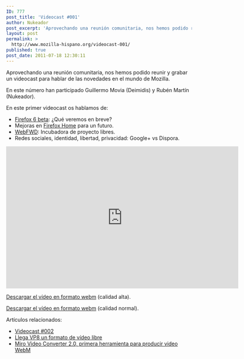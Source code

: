 ```yaml
---
ID: 777
post_title: 'Videocast #001'
author: Nukeador
post_excerpt: 'Aprovechando una reunión comunitaria, nos hemos podido reunir y grabar un videocast para hablar de las novedades en el mundo de Mozilla y la web abierta: Firefox 6 beta, Firefox Home, WebFWD y Google+ vs Dispora.'
layout: post
permalink: >
  http://www.mozilla-hispano.org/videocast-001/
published: true
post_date: 2011-07-18 12:30:11
---
```

<p>Aprovechando una reunión comunitaria, nos hemos podido reunir y grabar un videocast para hablar de las novedades en el mundo de Mozilla.</p>
<p>En este número han participado Guillermo Movia (Deimidis) y Rubén Martín (Nukeador).</p>
<p>En este primer videocast os hablamos de:</p>
<ul>
<li><a href="http://www.mozilla-hispano.org/nueva-beta-de-firefox/">Firefox 6 beta</a>: ¿Qué veremos en breve?</li>
<li>Mejoras en <a href="http://www.mozilla.com/mobile/home/">Firefox Home</a> para un futuro.</li>
<li><a href="http://webfwd.org/">WebFWD</a>: Incubadora de proyecto libres.</li>
<li>Redes sociales, identidad, libertad, privacidad: Google+ vs Dispora.</li>
</ul>
<p><iframe width="630" height="385" src="http://www.youtube.com/embed/hN0vaqu6sW8" frameborder="0" allowfullscreen></iframe></p>
<p><a href="http://videos.mozilla.org/serv/marketing/mozhispano/Video-podcast001.webm">Descargar el vídeo en formato webm</a> (calidad alta).</p>
<p><a href="http://blip.tv/file/get/Mozillahispano-MozillaHispanoVideocast001239.webm">Descargar el vídeo en formato webm</a> (calidad normal).</p>


<p>Artículos relacionados:<ul><li><a href='http://www.mozilla-hispano.org/videocast-002/' rel='bookmark' title='Videocast #002'>Videocast #002</a></li>
<li><a href='http://www.mozilla-hispano.org/llega-vp8-un-formato-de-video-libre/' rel='bookmark' title='Llega VP8 un formato de vídeo libre'>Llega VP8 un formato de vídeo libre</a></li>
<li><a href='http://www.mozilla-hispano.org/miro-video-converter-2-0-primera-herramienta-para-producir-video-webm/' rel='bookmark' title='Miro Video Converter 2.0, primera herramienta para producir video WebM'>Miro Video Converter 2.0, primera herramienta para producir video WebM</a></li>
</ul></p>